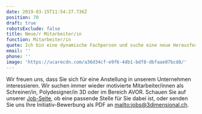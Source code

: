 ```yaml
---
date: 2019-03-15T11:54:27.736Z
position: 70
draft: true
robotsExclude: false
title: Neue/r Mitarbeiter/in
function: Mitarbeiter/in
quote: Ich bin eine dynamische Fachperson und suche eine neue Herausforderung.
email: ''
phone: ''
image: 'https://ucarecdn.com/a36d34cf-e9f6-4db1-bdf8-dbfaae07bcd8/'
---
```

Wir freuen uns, dass Sie sich für eine Anstellung in unserem Unternehmen interessieren. Wir suchen immer wieder motivierte Mitarbeiter/innen als Schreiner/in, Polydesigner/in 3D oder im Bereich AVOR. Schauen Sie auf unserer [Job-Seite](/jobs/), ob eine passende Stelle für Sie dabei ist, oder senden Sie uns Ihre Initiativ-Bewerbung als PDF an <mailto:jobs@3dimensional.ch>.
